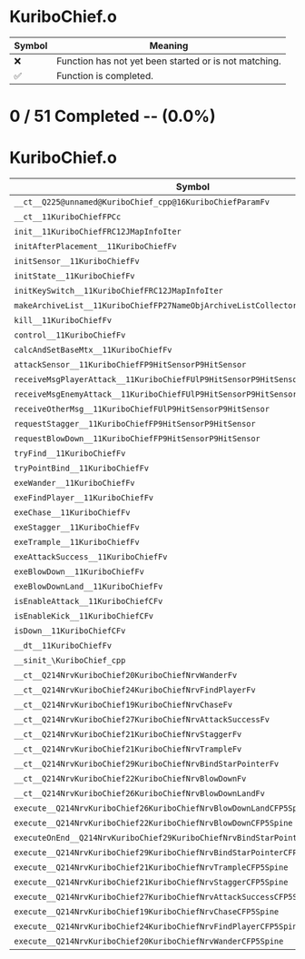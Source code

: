 # KuriboChief.o
| Symbol | Meaning 
| ------------- | ------------- 
| :x: | Function has not yet been started or is not matching. 
| :white_check_mark: | Function is completed. 


# 0 / 51 Completed -- (0.0%)
# KuriboChief.o
| Symbol | Decompiled? |
| ------------- | ------------- |
| `__ct__Q225@unnamed@KuriboChief_cpp@16KuriboChiefParamFv` | :x: |
| `__ct__11KuriboChiefFPCc` | :x: |
| `init__11KuriboChiefFRC12JMapInfoIter` | :x: |
| `initAfterPlacement__11KuriboChiefFv` | :x: |
| `initSensor__11KuriboChiefFv` | :x: |
| `initState__11KuriboChiefFv` | :x: |
| `initKeySwitch__11KuriboChiefFRC12JMapInfoIter` | :x: |
| `makeArchiveList__11KuriboChiefFP27NameObjArchiveListCollectorRC12JMapInfoIter` | :x: |
| `kill__11KuriboChiefFv` | :x: |
| `control__11KuriboChiefFv` | :x: |
| `calcAndSetBaseMtx__11KuriboChiefFv` | :x: |
| `attackSensor__11KuriboChiefFP9HitSensorP9HitSensor` | :x: |
| `receiveMsgPlayerAttack__11KuriboChiefFUlP9HitSensorP9HitSensor` | :x: |
| `receiveMsgEnemyAttack__11KuriboChiefFUlP9HitSensorP9HitSensor` | :x: |
| `receiveOtherMsg__11KuriboChiefFUlP9HitSensorP9HitSensor` | :x: |
| `requestStagger__11KuriboChiefFP9HitSensorP9HitSensor` | :x: |
| `requestBlowDown__11KuriboChiefFP9HitSensorP9HitSensor` | :x: |
| `tryFind__11KuriboChiefFv` | :x: |
| `tryPointBind__11KuriboChiefFv` | :x: |
| `exeWander__11KuriboChiefFv` | :x: |
| `exeFindPlayer__11KuriboChiefFv` | :x: |
| `exeChase__11KuriboChiefFv` | :x: |
| `exeStagger__11KuriboChiefFv` | :x: |
| `exeTrample__11KuriboChiefFv` | :x: |
| `exeAttackSuccess__11KuriboChiefFv` | :x: |
| `exeBlowDown__11KuriboChiefFv` | :x: |
| `exeBlowDownLand__11KuriboChiefFv` | :x: |
| `isEnableAttack__11KuriboChiefCFv` | :x: |
| `isEnableKick__11KuriboChiefCFv` | :x: |
| `isDown__11KuriboChiefCFv` | :x: |
| `__dt__11KuriboChiefFv` | :x: |
| `__sinit_\KuriboChief_cpp` | :x: |
| `__ct__Q214NrvKuriboChief20KuriboChiefNrvWanderFv` | :x: |
| `__ct__Q214NrvKuriboChief24KuriboChiefNrvFindPlayerFv` | :x: |
| `__ct__Q214NrvKuriboChief19KuriboChiefNrvChaseFv` | :x: |
| `__ct__Q214NrvKuriboChief27KuriboChiefNrvAttackSuccessFv` | :x: |
| `__ct__Q214NrvKuriboChief21KuriboChiefNrvStaggerFv` | :x: |
| `__ct__Q214NrvKuriboChief21KuriboChiefNrvTrampleFv` | :x: |
| `__ct__Q214NrvKuriboChief29KuriboChiefNrvBindStarPointerFv` | :x: |
| `__ct__Q214NrvKuriboChief22KuriboChiefNrvBlowDownFv` | :x: |
| `__ct__Q214NrvKuriboChief26KuriboChiefNrvBlowDownLandFv` | :x: |
| `execute__Q214NrvKuriboChief26KuriboChiefNrvBlowDownLandCFP5Spine` | :x: |
| `execute__Q214NrvKuriboChief22KuriboChiefNrvBlowDownCFP5Spine` | :x: |
| `executeOnEnd__Q214NrvKuriboChief29KuriboChiefNrvBindStarPointerCFP5Spine` | :x: |
| `execute__Q214NrvKuriboChief29KuriboChiefNrvBindStarPointerCFP5Spine` | :x: |
| `execute__Q214NrvKuriboChief21KuriboChiefNrvTrampleCFP5Spine` | :x: |
| `execute__Q214NrvKuriboChief21KuriboChiefNrvStaggerCFP5Spine` | :x: |
| `execute__Q214NrvKuriboChief27KuriboChiefNrvAttackSuccessCFP5Spine` | :x: |
| `execute__Q214NrvKuriboChief19KuriboChiefNrvChaseCFP5Spine` | :x: |
| `execute__Q214NrvKuriboChief24KuriboChiefNrvFindPlayerCFP5Spine` | :x: |
| `execute__Q214NrvKuriboChief20KuriboChiefNrvWanderCFP5Spine` | :x: |
